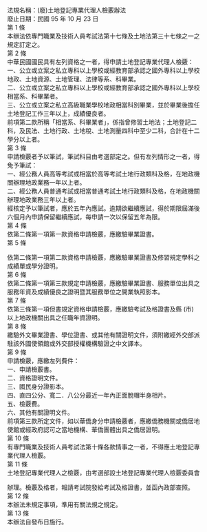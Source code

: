 法規名稱：(廢)土地登記專業代理人檢覈辦法  
廢止日期：民國 95 年 10 月 23 日  
第 1 條  
本辦法依專門職業及技術人員考試法第十七條及土地法第三十七條之一之  
規定訂定之。  
第 2 條  
中華民國國民具有左列資格之一者，得申請土地登記專業代理人檢覈：  
一、公立或立案之私立專科以上學校或經教育部承認之國外專科以上學校  
地政、土地資源、土地管理、法律等系、科畢業。  
二、公立或立案之私立專科以上學校或經教育部承認之國外專科以上學校  
相當系、科畢業者。  
三、公立或立案之私立高級職業學校地政相當科別畢業，並於畢業後擔任  
土地登記工作三年以上，成績優良者。  
前項第二款所稱「相當系、科畢業者」，係指曾修習土地法；土地登記二  
科，及民法、土地行政、土地稅、土地測量四科中至少二科，合計在十二  
學分以上者。  
第 3 條  
申請檢覈者予以筆試，筆試科目由考選部定之。但有左列情形之一者，得  
免予筆試：  
一、經公務人員高等考試或相當於高等考試土地行政類科及格，在地政機  
關辦理地政業務一年以上者。  
二、經公務人員普通考試或相當普通考試土地行政類科及格，在地政機關  
辦理地政業務三年以上者。  
經核定予以筆試者，應於五年內應試。逾期欲繼續應試，得於期限屆滿後  
六個月內申請保留繼續應試，每申請一次以保留五年為限。  
第 4 條  
依第二條第一項第一款資格申請檢覈，應繳驗畢業證書。  
第 5 條  


依第二條第一項第二款資格申請檢覈，應繳驗畢業證書及修習規定學科之  
成績單或學分證明。  
第 6 條  
依第二條第一項第三款規定申請檢覈，應繳驗畢業證書、服務單位出具之  
服務年資及成績優良之證明暨其服務單位之開業執照影本。  
第 7 條  
依第三條第一項但書規定資格申請檢覈，應繳驗考試及格證書及縣 (市)  
以上地政機關出具之任職年資證明。  
第 8 條  
繳驗外文畢業證書、學位證書、或其他有關證明文件，須附繳經外交部派  
駐該外國使領館或外交部授權機構驗證之中文譯本。  
第 9 條  
申請檢覈，應繳左列費件：  
一、申請檢覈書。  
二、資格證明文件。  
三、國民身分證影本。  
四、直四公分、寬二．八公分最近一年內正面脫帽半身相片。  
五、檢覈費。  
六、其他有關證明文件。  
前項第三款所定文件，如以華僑身分申請檢覈者，應繳僑務機關或僑居地  
使館或經政府認可之當地機構、華僑團體出具之僑居證明。  
第 10 條  
有專門職業及技術人員考試法第十條各款情事之一者，不得應土地登記專  
業代理人檢覈。  
第 11 條  
土地登記專業代理人之檢覈，由考選部設土地登記專業代理人檢覈委員會  


辦理。檢覈及格者，報請考試院發給考試及格證書，並函內政部查照。  
第 12 條  
本辦法未規定事項，準用有關法規之規定。  
第 13 條  
本辦法自發布日施行。  


